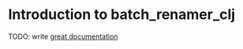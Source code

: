 # Introduction to batch_renamer_clj

TODO: write [great documentation](http://jacobian.org/writing/what-to-write/)
